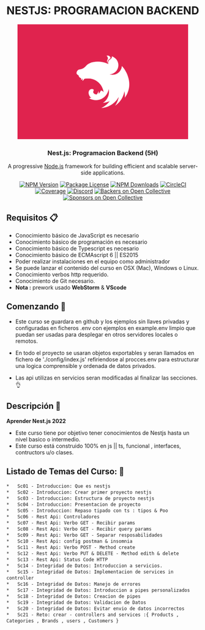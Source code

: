 <div align="center">
  <h1>NESTJS: PROGRAMACION BACKEND</h1>
  <img src="./assets/images/nestjs.png" alt="nestjs logo" height="300px" >
  <h3 style="font-weight:bold;" >Nest.js: Programacion Backend (5H)</h3>
 

  <p align="center">A progressive <a href="http://nodejs.org" target="_blank">Node.js</a> framework for building efficient and scalable server-side applications.</p>
    <p align="center">
<a href="https://www.npmjs.com/~nestjscore" target="_blank"><img src="https://img.shields.io/npm/v/@nestjs/core.svg" alt="NPM Version" /></a>
<a href="https://www.npmjs.com/~nestjscore" target="_blank"><img src="https://img.shields.io/npm/l/@nestjs/core.svg" alt="Package License" /></a>
<a href="https://www.npmjs.com/~nestjscore" target="_blank"><img src="https://img.shields.io/npm/dm/@nestjs/common.svg" alt="NPM Downloads" /></a>
<a href="https://circleci.com/gh/nestjs/nest" target="_blank"><img src="https://img.shields.io/circleci/build/github/nestjs/nest/master" alt="CircleCI" /></a>
<a href="https://coveralls.io/github/nestjs/nest?branch=master" target="_blank"><img src="https://coveralls.io/repos/github/nestjs/nest/badge.svg?branch=master#9" alt="Coverage" /></a>
<a href="https://discord.gg/G7Qnnhy" target="_blank"><img src="https://img.shields.io/badge/discord-online-brightgreen.svg" alt="Discord"/></a>
<a href="https://opencollective.com/nest#backer" target="_blank"><img src="https://opencollective.com/nest/backers/badge.svg" alt="Backers on Open Collective" /></a>
<a href="https://opencollective.com/nest#sponsor" target="_blank"><img src="https://opencollective.com/nest/sponsors/badge.svg" alt="Sponsors on Open Collective" /></a>
</p>
</div>

## Requisitos :clipboard:

* Conocimiento básico de JavaScript es necesario
* Conocimiento básico de programación es necesario
* Conocimiento básico de Typescript es necesario
* Conocimiento básico de ECMAscript 6 || ES2015
* Poder realizar instalaciones en el equipo como administrador
* Se puede lanzar el contenido del curso en OSX (Mac), Windows o Linux.
* Conocimiento verbos http requerido.
* Conocimiento de Git necesario.
* **Nota :** prework usado **WebStorm** & **VScode**

## Comenzando 🚀

 * Este curso se guardara en github y los ejemplos sin llaves privadas y configuradas en ficheros .env con ejemplos en example.env limpio que puedan ser usadas para desplegar en otros servidores locales o remotos.

* En todo el proyecto se usaran objetos exportables y seran llamados en fichero de './config/index.js' refiriendose al procces.env para estructurar una logica comprensible y ordenada de datos privados.
* Las api utilizas en servicios seran modificadas al finalizar las secciones. 👌

## Descripción :notebook:
**Aprender Nest.js 2022**
* Este curso tiene por objetivo tener conocimientos de Nestjs hasta un nivel basico o intermedio.
* Este curso está construido 100% en js || ts,  funcional , interfaces, contructors u/o clases.



## Listado de Temas del Curso: 💯

    *   Sc01 - Introduccion: Que es nestjs
    *   Sc02 - Introduccion: Crear primer proyecto nestjs
    *   Sc03 - Introduccion: Estructura de proyecto nestjs
    *   Sc04 - Introduccion: Presentacion de proyecto
    *   Sc05 - Introduccion: Repaso tipado con ts : tipos & Poo
    *   Sc06 - Rest Api: Controladores
    *   Sc07 - Rest Api: Verbo GET - Recibir params
    *   Sc08 - Rest Api: Verbo GET - Recibir query params
    *   Sc09 - Rest Api: Verbo GET - Separar resposabilidades
    *   Sc10 - Rest Api: config postman & insomnia
    *   Sc11 - Rest Api: Verbo POST - Method create
    *   Sc12 - Rest Api: Verbo PUT & DELETE - Method edith & delete
    *   Sc13 - Rest Api: Status Code HTTP
    *   Sc14 - Integridad de Datos: Introduccion a servicios.
    *   Sc15 - Integridad de Datos: Implementacion de services in controller
    *   Sc16 - Integridad de Datos: Manejo de errores
    *   Sc17 - Integridad de Datos: Introduccion a pipes personalizados
    *   Sc18 - Integridad de Datos: Creacion de pipes
    *   Sc19 - Integridad de Datos: Validacion de Datos
    *   Sc20 - Integridad de Datos: Evitar envio de datos incorrectos
    *   Sc21 - Reto: crear - controllers and services :{ Products , Categories , Brands , users , Customers }



